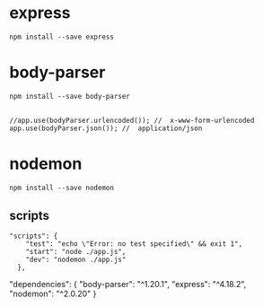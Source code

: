 # express

```
npm install --save express
```

# body-parser

```
npm install --save body-parser
```

##

```
//app.use(bodyParser.urlencoded()); //  x-www-form-urlencoded
app.use(bodyParser.json()); //  application/json
```

# nodemon

```
npm install --save nodemon
```

## scripts

```
"scripts": {
    "test": "echo \"Error: no test specified\" && exit 1",
    "start": "node ./app.js",
    "dev": "nodemon ./app.js"
  },
```

"dependencies": {
"body-parser": "^1.20.1",
"express": "^4.18.2",
"nodemon": "^2.0.20"
}
